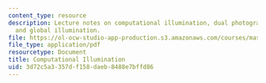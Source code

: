 ```yaml
---
content_type: resource
description: Lecture notes on computational illumination, dual photography, and direct
  and global illumination.
file: https://ol-ocw-studio-app-production.s3.amazonaws.com/courses/mas-531-computational-camera-and-photography-fall-2009/3d72c5a3357df158daeb8488e7bffd86_MITMAS_531F09_lec04_notes.pdf
file_type: application/pdf
resourcetype: Document
title: Computational Illumination
uid: 3d72c5a3-357d-f158-daeb-8488e7bffd86
---
```

